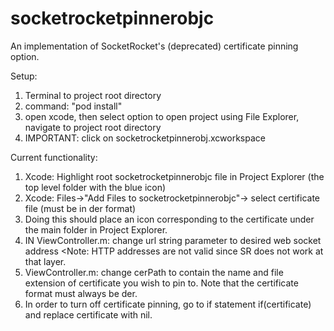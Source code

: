 # socketrocketpinnerobjc
An implementation of SocketRocket's (deprecated) certificate pinning option.

Setup: 
1. Terminal to project root directory
2. command: "pod install"
3. open xcode, then select option to open project using File Explorer, navigate to project root directory
4. IMPORTANT: click on socketrocketpinnerobj.xcworkspace

Current functionality:
1. Xcode: Highlight root socketrocketpinnerobjc file in Project Explorer (the top level folder with the blue icon)
2. Xcode: Files->"Add Files to socketrocketpinnerobjc"-> select certificate file (must be in der format) 
3. Doing this should place an icon corresponding to the certificate under the main folder in Project Explorer.
4. IN ViewController.m: change url string parameter to desired web socket address <Note: HTTP addresses are not valid since SR does not work at that layer.
5. ViewController.m: change cerPath to contain the name and file extension of certificate you wish to pin to. Note that the certificate format must always be der.
6. In order to turn off certificate pinning, go to if statement if(certificate) and replace certificate with nil.
